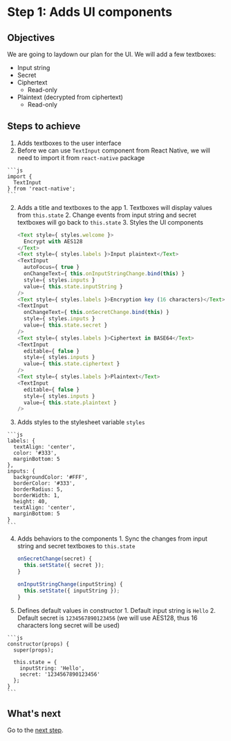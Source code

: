# Step 1: Adds UI components

## Objectives

We are going to laydown our plan for the UI. We will add a few textboxes:

* Input string
* Secret
* Ciphertext
  * Read-only
* Plaintext (decrypted from ciphertext)
  * Read-only

## Steps to achieve

1. Adds textboxes to the user interface
  1. Before we can use `TextInput` component from React Native, we will need to import it from `react-native` package

    ```js
    import {
      TextInput
    } from 'react-native';
    ```

  2. Adds a title and textboxes to the app
    1. Textboxes will display values from `this.state`
    2. Change events from input string and secret textboxes will go back to `this.state`
    3. Styles the UI components

      ```js
      <Text style={ styles.welcome }>
        Encrypt with AES128
      </Text>
      <Text style={ styles.labels }>Input plaintext</Text>
      <TextInput
        autoFocus={ true }
        onChangeText={ this.onInputStringChange.bind(this) }
        style={ styles.inputs }
        value={ this.state.inputString }
      />
      <Text style={ styles.labels }>Encryption key (16 characters)</Text>
      <TextInput
        onChangeText={ this.onSecretChange.bind(this) }
        style={ styles.inputs }
        value={ this.state.secret }
      />
      <Text style={ styles.labels }>Ciphertext in BASE64</Text>
      <TextInput
        editable={ false }
        style={ styles.inputs }
        value={ this.state.ciphertext }
      />
      <Text style={ styles.labels }>Plaintext</Text>
      <TextInput
        editable={ false }
        style={ styles.inputs }
        value={ this.state.plaintext }
      />
      ```

  3. Adds styles to the stylesheet variable `styles`

    ```js
    labels: {
      textAlign: 'center',
      color: '#333',
      marginBottom: 5
    },
    inputs: {
      backgroundColor: '#FFF',
      borderColor: '#333',
      borderRadius: 5,
      borderWidth: 1,
      height: 40,
      textAlign: 'center',
      marginBottom: 5
    }
    ```

  4. Adds behaviors to the components
    1. Sync the changes from input string and secret textboxes to `this.state`

      ```js
      onSecretChange(secret) {
        this.setState({ secret });
      }

      onInputStringChange(inputString) {
        this.setState({ inputString });
      }
      ```

  5. Defines default values in constructor
    1. Default input string is `Hello`
    2. Default secret is `1234567890123456` (we will use AES128, thus 16 characters long secret will be used)

    ```js
    constructor(props) {
      super(props);

      this.state = {
        inputString: 'Hello',
        secret: '1234567890123456'
      };
    }
    ```

## What's next

Go to the [next step](https://github.com/candrholdings/reactnative-crypto-demo/tree/step-2).